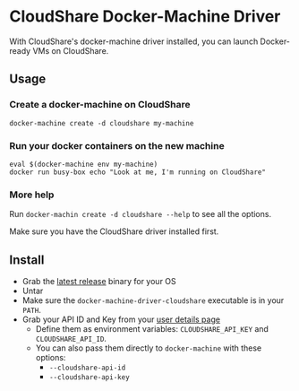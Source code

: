 # CloudShare Docker-Machine Driver

With CloudShare's docker-machine driver installed, you can launch Docker-ready VMs on CloudShare.

## Usage

### Create a docker-machine on CloudShare

`docker-machine create -d cloudshare my-machine`

### Run your docker containers on the new machine

```
eval $(docker-machine env my-machine)
docker run busy-box echo "Look at me, I'm running on CloudShare"
```

### More help

Run `docker-machin create -d cloudshare --help` to see all the options.

Make sure you have the CloudShare driver installed first.


## Install

- Grab the [latest release](https://github.com/cloudshare/docker-machine-driver-cloudshare/releases) binary for your OS
- Untar 
- Make sure the `docker-machine-driver-cloudshare` executable is in your `PATH`.
- Grab your API ID and Key from your [user details page](https://use.cloudshare.com/Ent/Vendor/UserDetails.aspx)
    - Define them as environment variables: `CLOUDSHARE_API_KEY` and `CLOUDSHARE_API_ID`.
    - You can also pass them directly to `docker-machine` with these options:
        - `--cloudshare-api-id`
        - `--cloudshare-api-key`


